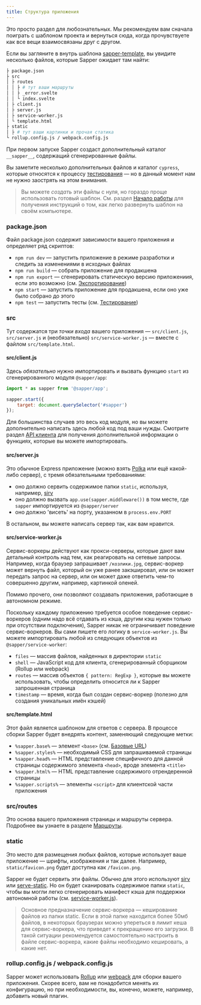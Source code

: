 ```yaml
---
title: Структура приложения
---
```


Это просто раздел для любознательных.  Мы рекомендуем вам сначала поиграть с шаблоном проекта и вернуться сюда, когда прочувствуете как все вещи взаимосвязаны друг с другом.

Если вы загляните в внутрь шаблона [sapper-template](https://github.com/sveltejs/sapper-template), вы увидите несколько файлов, которые Sapper ожидает там найти:

```bash
├ package.json
├ src
│ ├ routes
│ │ ├ # тут ваши маршруты
│ │ ├ _error.svelte
│ │ └ index.svelte
│ ├ client.js
│ ├ server.js
│ ├ service-worker.js
│ └ template.html
├ static
│ ├ # тут ваши картинки и прочая статика
└ rollup.config.js / webpack.config.js
```

При первом запуске Sapper создаст дополнительный каталог `__sapper__`, содержащий сгенерированные файлы.

Вы заметите несколько дополнительных файлов и каталог `cypress`, которые относятся к процессу [тестирования](docs#Testirovanie) — но в данный момент нам не нужно заострять на этом внимания.

> Вы можете *создать* эти файлы с нуля, но гораздо проще использовать готовый шаблон. См. раздел [Начало работы](docs#Nachalo_raboty) для получения инструкций о том, как легко развернуть шаблон на своём компьютере.

### package.json

Файл package.json содержит зависимости вашего приложения и определяет ряд скриптов:

* `npm run dev` — запустить приложение в режиме разработки и следить за изменениями в исходных файлах
* `npm run build` — собрать приложение для продакшена
* `npm run export` — сгенерировать статическую версию приложениия, если это возможно (см. [Экспортирование](docs#Eksportirovanie))
* `npm start` — запустить приложение для продакшена, если оно уже было собрано до этого
* `npm test` — запустить тесты (см. [Тестирование](docs#Testirovanie))

### src

Тут содержатся три *точки входа* вашего приложения — `src/client.js`, `src/server.js` и (необязательно) `src/service-worker.js` — вместе с файлом `src/template.html`.


#### src/client.js

Здесь *обязательно* нужно импортировать и вызвать функцию `start` из сгенерированного модуля `@sapper/app`:

```js
import * as sapper from '@sapper/app';

sapper.start({
	target: document.querySelector('#sapper')
});
```

Для большинства случаев это весь код модуля, но вы можете дополнительно написать здесь любой код под ваши нужды. Смотрите раздел [API клиента](docs#API_klienta) для получения дополнительной информации о функциях, которые вы можете импортировать.


#### src/server.js

Это обычное Express приложение (можно взять [Polka](https://github.com/lukeed/polka) или ещё какой-либо сервер), с тремя обязательными требованиями:

* оно должно сервить содержимое папки `static`, используя, например, [sirv](https://github.com/lukeed/sirv)
* оно должно вызвать `app.use(sapper.middleware())` в том месте, где `sapper` импортируется из `@sapper/server`
* оно должно 'висеть' на порту, указанном в `process.env.PORT`

В остальном, вы можете написать сервер так, как вам нравится.


#### src/service-worker.js

Сервис-воркеры действуют как прокси-серверы, которые дают вам детальный контроль над тем, как реагировать на сетевые запросы. Например, когда браузер запрашивает `/козлики.jpg`, сервис-воркер может вернуть файл, который он уже ранее закэшировал, или он может передать запрос на сервер, или он может даже ответить чем-то совершенно другим, например, картинкой оленей.

Помимо прочего, они позволяют создавать приложения, работающие в автономном режиме.

Поскольку каждому приложению требуется особое поведение сервис-воркеров (одним надо всё отдавать из кэша, другим кэш нужен только при отсутствии подключения), Sapper никак не ограничивает поведение сервис-воркеров. Вы сами пишете его логику в `service-worker.js`. Вы можете импортировать любой из следующих объектов из `@sapper/service-worker`:

* `files` — массив файлов, найденных в директории `static`
* `shell` — JavaScript код для клиента, сгенерированный сборщиком (Rollup или webpack)
* `routes` — массив объектов `{ pattern: RegExp }`, которые вы можете использовать, чтобы определить относится ли к Sapper запрошенная страница
* `timestamp` — время, когда был создан сервис-воркер (полезно для создания уникальных имён кэшей)


#### src/template.html

Этот файл является шаблоном для ответов с сервера. В процессе сборки Sapper будет внедрять контент, заменяющий следующие метки:

* `%sapper.base%` — элемент `<base>` (см. [Базовые URL](docs#Bazovye_URL))
* `%sapper.styles%` — необходимый CSS для запрашиваемой страницы
* `%sapper.head%` — HTML представление специфичного для данной страницы содержимого элемента `<head>`, вроде элемента `<title>`
* `%sapper.html%` — HTML представление содержимого отрендеренной страницы
* `%sapper.scripts%` — элементы `<script>` для клиентской части приложения


### src/routes

Это основа вашего приложения  страницы и маршруты сервера. Подробнее вы узнаете в разделе [Маршруты](docs#Marshruty).


### static

Это место для размещения любых файлов, которые использует ваше приложение — шрифты, изображения и так далее. Например, `static/favicon.png` будет доступна как `/favicon.png`.

Sapper не будет сервить эти файлы. Обычно для этого используют [sirv](https://github.com/lukeed/sirv) или [serve-static](https://github.com/expressjs/serve-static). Но он будет сканировать содержимое папки `static`, чтобы вы могли легко сгенерировать манифест кэша для поддержки автономной работы (см. [service-worker.js](docs#src_service-worker_js)).

> Основное предназначение сервис-воркера — кеширование файлов из папки static. Если в этой папке находится более 50мб файлов, в некоторых браузерах можно упереться в лимит кеша для сервис-воркера, что приведет к прекращению его загрузки. В такой ситуации рекомендуется самостоятельно настроить в файле сервис-воркера, какие файлы необходимо кешировать, а какие нет.

### rollup.config.js / webpack.config.js

Sapper может использовать [Rollup](https://rollupjs.org/) или [webpack](https://webpack.js.org/) для сборки вашего приложения. Скорее всего, вам не понадобится менять их конфигурацию, но при необходимости, вы, конечно, можете, например, добавить новый плагин.
